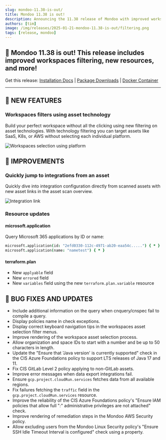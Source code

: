 ```yaml
---
slug: mondoo-11.38-is-out/
title: Mondoo 11.38 is out!
description: Announcing the 11.38 release of Mondoo with improved workspaces filtering, new resources, and more!
authors: [tim]
image: /img/releases/2025-01-21-mondoo-11.38-is-out/filtering.png
tags: [release, mondoo]
---
```


## 🥳 Mondoo 11.38 is out! This release includes improved workspaces filtering, new resources, and more!

Get this release: [Installation Docs](https://mondoo.com/docs/cnspec/) | [Package Downloads](https://releases.mondoo.com/cnspec/) | [Docker Container](https://hub.docker.com/r/mondoo/cnspec)

---

## 🎉 NEW FEATURES

### Workspaces filters using asset technology

Build your perfect workspace without all the clicking using new filtering on asset technologies. With technology filtering you can target assets like SaaS, K8s, or AWS without selecting each individual platform.

![Workspaces selection using platform](/img/releases/2025-01-21-mondoo-11.38-is-out/filtering.png)

## 🧹 IMPROVEMENTS

### Quickly jump to integrations from an asset

Quickly dive into integration configuration directly from scanned assets with new asset links in the asset scan overview.

![Integration link](/img/releases/2025-01-21-mondoo-11.38-is-out/asset_overview.png)

### Resource updates

#### microsoft.application

Query Microsoft 365 applications by ID or name:

```coffee
microsoft.application(id: "2efd0330-112c-4971-ab20-eaa54c.....") { * }
microsoft.application(name: "nametest") { * }
```

#### terraform.plan

- New `applyable` field
- New `errored` field
- New `variables` field using the new `terraform.plan.variable` resource

## 🐛 BUG FIXES AND UPDATES

- Include additional information on the query when cnquery/cnspec fail to compile a query.
- Display policies name in check exceptions.
- Display correct keyboard navigation tips in the workspaces asset selection filter menus.
- Improve rendering of the workspace asset selection process.
- Allow organization and space IDs to start with a number and be up to 50 characters in length.
- Update the "Ensure that 'Java version' is currently supported" check in the CIS Azure Foundations policy to support LTS releases of Java 17 and 11.
- Fix CIS GitLab Level 2 policy applying to non-GitLab assets.
- Improve error messages when data export integrations fail.
- Ensure `gcp.project.cloudRun.services` fetches data from all available regions.
- Fix failures fetching the `traffic` field in the `gcp.project.cloudRun.services` resource.
- Improve the reliability of the CIS Azure Foundations policy's "Ensure IAM policies that allow full "_:_" administrative privileges are not attached" check.
- Improve rendering of remediation steps in the Mondoo AWS Security policy.
- Allow excluding users from the Mondoo Linux Security policy's "Ensure SSH Idle Timeout Interval is configured" check using a property.
